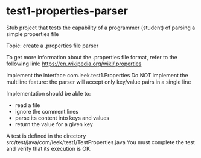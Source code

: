 # test1-properties-parser
Stub project that tests the capability of a programmer (student) of parsing a simple properties file

Topic: create a .properties file parser

To get more information about the .properties file format, refer to the following link:
https://en.wikipedia.org/wiki/.properties

Implement the interface com.leek.test1.Properties
Do NOT implement the multiline feature: the parser will accept only key/value pairs in a single line

Implementation should be able to:
* read a file
* ignore the comment lines
* parse its content into keys and values
* return the value for a given key

A test is defined in the directory src/test/java/com/leek/test1/TestProperties.java
You must complete the test and verify that its execution is OK.

